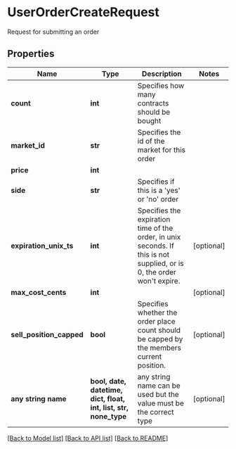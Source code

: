 # UserOrderCreateRequest

Request for submitting an order

## Properties
Name | Type | Description | Notes
------------ | ------------- | ------------- | -------------
**count** | **int** | Specifies how many contracts should be bought | 
**market_id** | **str** | Specifies the id of the market for this order | 
**price** | **int** |  | 
**side** | **str** | Specifies if this is a &#39;yes&#39; or &#39;no&#39; order | 
**expiration_unix_ts** | **int** | Specifies the expiration time of the order, in unix seconds.  If this is not supplied, or is 0, the order won&#39;t expire. | [optional] 
**max_cost_cents** | **int** |  | [optional] 
**sell_position_capped** | **bool** | Specifies whether the order place count should be capped by the members current position. | [optional] 
**any string name** | **bool, date, datetime, dict, float, int, list, str, none_type** | any string name can be used but the value must be the correct type | [optional]

[[Back to Model list]](../README.md#documentation-for-models) [[Back to API list]](../README.md#documentation-for-api-endpoints) [[Back to README]](../README.md)


